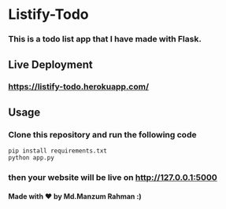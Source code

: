 # Listify-Todo

### This is a todo list app that I have made with Flask.

## Live Deployment
### https://listify-todo.herokuapp.com/


## Usage
### Clone this repository and run the following code
 ```bash:
pip install requirements.txt
python app.py
```
###  then your website will be live on http://127.0.0.1:5000

#### Made with ❤ by Md.Manzum Rahman :)
